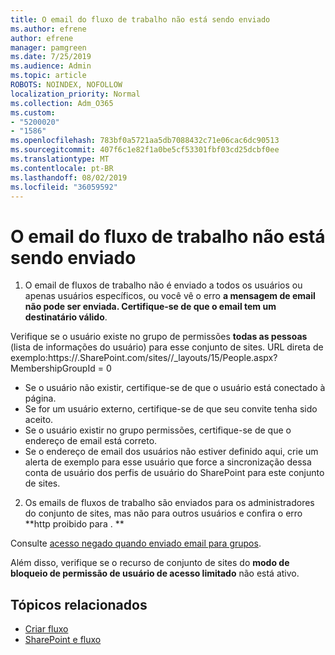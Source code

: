 ```yaml
---
title: O email do fluxo de trabalho não está sendo enviado
ms.author: efrene
author: efrene
manager: pamgreen
ms.date: 7/25/2019
ms.audience: Admin
ms.topic: article
ROBOTS: NOINDEX, NOFOLLOW
localization_priority: Normal
ms.collection: Adm_O365
ms.custom:
- "5200020"
- "1586"
ms.openlocfilehash: 783bf0a5721aa5db7088432c71e06cac6dc90513
ms.sourcegitcommit: 407f6c1e82f1a0be5cf53301fbf03cd25dcbf0ee
ms.translationtype: MT
ms.contentlocale: pt-BR
ms.lasthandoff: 08/02/2019
ms.locfileid: "36059592"
---
```

# <a name="workflow-email-is-not-being-sent"></a>O email do fluxo de trabalho não está sendo enviado

1. O email de fluxos de trabalho não é enviado a todos os usuários ou apenas usuários específicos, ou você vê o erro **a mensagem de email não pode ser enviada. Certifique-se de que o email tem um destinatário válido**.

Verifique se o usuário existe no grupo de permissões **todas as pessoas** (lista de informações do usuário) para esse conjunto de sites.  URL direta de exemplo:<tenant>https://.<sitename>SharePoint.com/sites//_layouts/15/People.aspx? MembershipGroupId = 0

- Se o usuário não existir, certifique-se de que o usuário está conectado à página. 
- Se for um usuário externo, certifique-se de que seu convite tenha sido aceito.
- Se o usuário existir no grupo permissões, certifique-se de que o endereço de email está correto.
- Se o endereço de email dos usuários não estiver definido aqui, crie um alerta de exemplo para esse usuário que force a sincronização dessa conta de usuário dos perfis de usuário do SharePoint para este conjunto de sites.
 
2. Os emails de fluxos de trabalho são enviados para os administradores do conjunto de sites, mas não para outros usuários e confira o erro **http proibido para <spam> <spam>. ** <spam> <spam>
 

Consulte [acesso negado quando enviado email para grupos](https://docs.microsoft.com/sharepoint/support/server-admin/access-denied-when-send-an-email-to-groups).

Além disso, verifique se o recurso de conjunto de sites do **modo de bloqueio de permissão de usuário de acesso limitado** não está ativo.

## <a name="related-topics"></a>Tópicos relacionados
- [Criar fluxo](https://support.office.com/article/Create-a-flow-for-a-list-or-library-in-SharePoint-Online-or-OneDrive-for-Business-a9c3e03b-0654-46af-a254-20252e580d01) 
- [SharePoint e fluxo](https://flow.microsoft.com/blog/sharepoint-and-flow/) 


